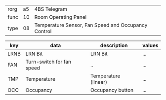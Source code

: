 
|    |   |   |
| -- | - | - |
| rorg | a5 | 4BS Telegram |
| func | 10 | Room Operating Panel |
| type | 08 | Temperature Sensor, Fan Speed and Occupancy Control |

| key | data | description | values |
| --- | --- | --- | --- |
  | LRNB | LRN Bit | LRN Bit | ... | 
| FAN | Turn-switch for fan speed | .. | ... | 
| TMP | Temperature | Temperature (linear) | ... | 
| OCC | Occupancy | Occupancy button | ... | 

  